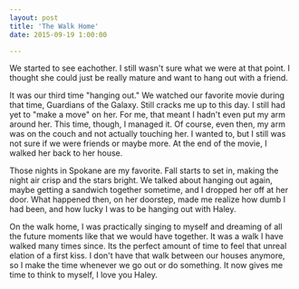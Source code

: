 ```yaml
---
layout: post
title: 'The Walk Home'
date: 2015-09-19 1:00:00

---
```


We started to see eachother. I still wasn't sure what we were at that point. I thought she could just be really mature and want to hang out with a friend. 

It was our third time "hanging out." We watched our favorite movie during that time, Guardians of the Galaxy. Still cracks me up to this day. I still had yet to "make a move" on her. For me, that meant I hadn't even put my arm around her. This time, though, I managed it. Of course, even then, my arm was on the couch and not actually touching her. I wanted to, but I still was not sure if we were friends or maybe more. At the end of the movie, I walked her back to her house.

Those nights in Spokane are my favorite. Fall starts to set in, making the night air crisp and the stars bright. We talked about hanging out again, maybe getting a sandwich together sometime, and I dropped her off at her door. What happened then, on her doorstep, made me realize how dumb I had been, and how lucky I was to be hanging out with Haley.

On the walk home, I was practically singing to myself and dreaming of all the future moments like that we would have together. It was a walk I have walked many times since. Its the perfect amount of time to feel that unreal elation of a first kiss. I don't have that walk between our houses anymore, so I make the time whenever we go out or do something. It now gives me time to think to myself, I love you Haley.

